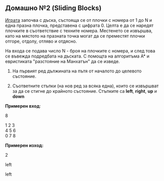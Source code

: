 ﻿
## Домашно №2 (Sliding Blocks)

[Играта](http://mypuzzle.org/sliding) започва с дъска, състояща се от плочки с номера от 1 до N и една празна плочка, представена с цифрата 0. Целта е да се наредят плочките в съответствие с техните номера. Местенето се извършва, като на мястото на празната точка могат да се преместят плочки отгоре, отдолу, отляво и отдясно.  

На входа се подава число N - броя на плочките с номера, и след това се въвежда подредбата на дъската. С помощта на алгоритъма А* и евристиката "разстояние на Манхатън" да се изведе.

1) На първият ред дължината на пътя от началото до целевото състояние.

2) Съответните стъпки (на нов ред за всяка една), които се извършват за да се стигне до крайното състояние. Стъпките са  **left**,  **right**,  **up** и **down**

**Примерен вход**:

8

1 2 3  
4 5 6  
0 7 8  

**Примерен изход:**

2

left

left
